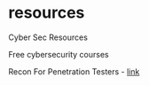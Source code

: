 # resources
Cyber Sec Resources 


Free cybersecurity courses

Recon For Penetration Testers - [link](https://www.udemy.com/course/recon-for-penetration-testers/)
